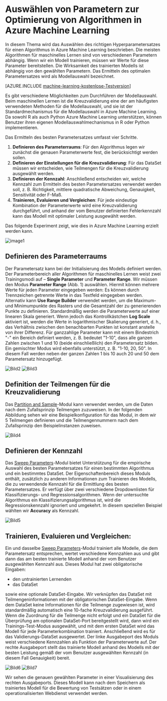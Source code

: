 <properties 
	pageTitle="Auswählen von Parametern zur Optimierung von Algorithmen in Azure Machine Learning | Microsoft Azure" 
	description="Erläutert das Auswählen der optimalen Parametersätze für einen Algorithmus in Azure Machine Learning." 
	services="machine-learning"
	documentationCenter="" 
	authors="bradsev" 
	manager="paulettm" 
	editor="cgronlun"/>

<tags 
	ms.service="machine-learning" 
	ms.workload="data-services" 
	ms.tgt_pltfrm="na" 
	ms.devlang="na" 
	ms.topic="article" 
	ms.date="07/14/2015" 
	ms.author="bradsev" />


# Auswählen von Parametern zur Optimierung von Algorithmen in Azure Machine Learning

In diesem Thema wird das Auswählen des richtigen Hyperparametersatzes für einen Algorithmus in Azure Machine Learning beschrieben. Die meisten Algorithmen für maschinelles Lernen sind von verschiedenen Parametern abhängig. Wenn wir ein Modell trainieren, müssen wir Werte für diese Parameter bereitstellen. Die Wirksamkeit des trainierten Modells ist abhängig von den gewählten Parametern. Das Ermitteln des optimalen Parametersatzes wird als Modellauswahl bezeichnet.

[AZURE.INCLUDE [machine-learning-kostenlose-Testversion](../../includes/machine-learning-free-trial.md)]

Es gibt verschiedene Möglichkeiten zum Durchführen der Modellauswahl. Beim maschinellen Lernen ist die Kreuzvalidierung eine der am häufigsten verwendeten Methoden für die Modellauswahl, und sie ist der Standardmechanismus für die Modellauswahl in Azure Machine Learning. Da sowohl R als auch Python Azure Machine Learning unterstützen, können Benutzer ihren eigenen Modellauswahlmechanismus in R oder Python implementieren.

Das Ermitteln des besten Parametersatzes umfasst vier Schritte.

1.	**Definieren des Parameterraums**: Für den Algorithmus legen wir zunächst die genauen Parameterwerte fest, die berücksichtigt werden sollen. 
2.	**Definieren der Einstellungen für die Kreuzvalidierung**: Für das DataSet müssen wir entscheiden, wie Teilmengen für die Kreuzvalidierung ausgewählt werden. 
3.	**Definieren der Kennzahl**: Anschließend entscheiden wir, welche Kennzahl zum Ermitteln des besten Parametersatzes verwendet werden soll, z. B. Richtigkeit, mittlere quadratische Abweichung, Genauigkeit, Sensitivität oder F-Maß. 
4.	**Trainieren, Evaluieren und Vergleichen**: Für jede eindeutige Kombination der Parameterwerte wird eine Kreuzvalidierung durchgeführt, und anhand der vom Benutzer definierten Fehlerkennzahl kann das Modell mit optimaler Leistung ausgewählt werden.

Das folgende Experiment zeigt, wie dies in Azure Machine Learning erzielt werden kann.

![image1](./media/machine-learning-algorithm-parameters-optimize/fig1.png)
 
## Definieren des Parameterraums
Der Parametersatz kann bei der Initialisierung des Modells definiert werden. Der Parameterbereich aller Algorithmen für maschinelles Lernen weist zwei Trainingsmodi auf – **Single Parameter** und **Parameter Range**. Wir müssen den Modus **Parameter Range** (Abb. 1) auswählen. Hiermit können mehrere Werte für jeden Parameter eingegeben werden: Es können durch Trennzeichen getrennte Werte in das Textfeld eingegeben werden. Alternativ kann **Use Range Builder** verwendet werden, um die Maximum- und Minimumpunkte des Rasters und die Gesamtzahl der zu generierenden Punkte zu definieren. Standardmäßig werden die Parameterwerte auf einer linearen Skala generiert. Wenn jedoch das Kontrollkästchen **Log Scale** aktiviert ist, werden die Werte in logarithmischer Skalierung generiert, d. h., das Verhältnis zwischen den benachbarten Punkten ist konstant anstelle von ihrer Differenz. Für ganzzahlige Parameter kann mit einem Bindestrich "-" ein Bereich definiert werden, z. B. bedeutet "1-10", dass alle ganzen Zahlen zwischen 1 und 10 (beide einschließlich) den Parametersatz bilden. Ein gemischter Modus wird ebenfalls unterstützt, z. B. "1-10, 20, 50". In diesem Fall werden neben der ganzen Zahlen 1 bis 10 auch 20 und 50 dem Parametersatz hinzugefügt.
  
![Bild2](./media/machine-learning-algorithm-parameters-optimize/fig2.png) ![Bild3](./media/machine-learning-algorithm-parameters-optimize/fig3.png)

## Definition der Teilmengen für die Kreuzvalidierung
Das [Partition and Sample][partition-and-sample]-Modul kann verwendet werden, um die Daten nach dem Zufallsprinzip Teilmengen zuzuweisen. In der folgenden Abbildung sehen wir eine Beispielkonfiguration für das Modul, in dem wir 5 Teilmengen definieren und die Teilmengennummern nach dem Zufallsprinzip den Beispielinstanzen zuweisen.

![Bild4](./media/machine-learning-algorithm-parameters-optimize/fig4.png)


## Definieren der Kennzahl
Das [Sweep Parameters][sweep-parameters]-Modul bietet Unterstützung für die empirische Auswahl des besten Parametersatzes für einen bestimmten Algorithmus und ein bestimmtes DataSet. Der Eigenschaftenbereich dieses Moduls enthält, zusätzlich zu anderen Informationen zum Trainieren des Modells, die zu verwendende Kennzahl für die Ermittlung des besten Parametersatzes. Er verfügt über zwei verschiedene Dropdownlisten für Klassifizierungs- und Regressionsalgorithmen. Wenn der untersuchte Algorithmus ein Klassifizierungsalgorithmus ist, wird die Regressionskennzahl ignoriert und umgekehrt. In diesem speziellen Beispiel wählten wir **Accuracy** als Kennzahl.
 
![Bild5](./media/machine-learning-algorithm-parameters-optimize/fig5.png)

## Trainieren, Evaluieren und Vergleichen:  
Ein und dasselbe [Sweep Parameters][sweep-parameters]-Modul trainiert alle Modelle, die dem Parametersatz entsprechen, wertet verschiedene Kennzahlen aus und gibt dann das am besten trainierte Modell anhand der vom Benutzer ausgewählten Kennzahl aus. Dieses Modul hat zwei obligatorische Eingaben:

* den untrainierten Lernenden 
* das DataSet 

sowie eine optionale DataSet-Eingabe. Wir verknüpfen das DataSet mit Teilmengeninformationen mit der obligatorischen DataSet-Eingabe. Wenn dem DataSet keine Informationen für die Teilmenge zugewiesen ist, wird standardmäßig automatisch eine 10-fache Kreuzvalidierung ausgeführt. Wenn die Zuordnung für die Teilmenge nicht erfolgt und ein DataSet für die Überprüfung am optionalen DataSet-Port bereitgestellt wird, dann wird ein Trainings-Test-Modus ausgewählt, und mit dem ersten DataSet wird das Modell für jede Parameterkombination trainiert. Anschließend wird es für das Validierungs-DataSet ausgewertet. Der linke Ausgabeport des Moduls weist verschiedene Kennzahlen als Funktion der Parameterwerte auf. Der rechte Ausgabeport stellt das trainierte Modell anhand des Modells mit der besten Leistung gemäß der vom Benutzer ausgewählten Kennzahl (in diesem Fall Genauigkeit) bereit.

![Bild6](./media/machine-learning-algorithm-parameters-optimize/fig6a.png) ![Bild7](./media/machine-learning-algorithm-parameters-optimize/fig6b.png)
 
Wir sehen die genauen gewählten Parameter in einer Visualisierung des rechten Ausgabeports. Dieses Modell kann nach dem Speichern als trainiertes Modell für die Bewertung von Testsätzen oder in einem operationalisierten Webdienst verwendet werden.


<!-- Module References -->
[partition-and-sample]: https://msdn.microsoft.com/library/azure/a8726e34-1b3e-4515-b59a-3e4a475654b8/
[sweep-parameters]: https://msdn.microsoft.com/library/azure/038d91b6-c2f2-42a1-9215-1f2c20ed1b40/
 

<!---HONumber=August15_HO6-->